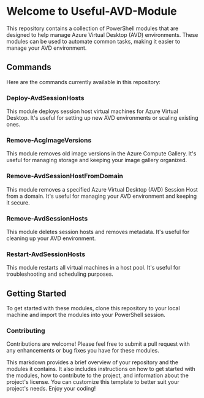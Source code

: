 # Welcome to Useful-AVD-Module

This repository contains a collection of PowerShell modules that are designed to help manage Azure Virtual Desktop (AVD) environments. These modules can be used to automate common tasks, making it easier to manage your AVD environment.

## Commands

Here are the commands currently available in this repository:

### Deploy-AvdSessionHosts
This module deploys session host virtual machines for Azure Virtual Desktop. It's useful for setting up new AVD environments or scaling existing ones.

### Remove-AcgImageVersions
This module removes old image versions in the Azure Compute Gallery. It's useful for managing storage and keeping your image gallery organized.

### Remove-AvdSessionHostFromDomain
This module removes a specified Azure Virtual Desktop (AVD) Session Host from a domain. It's useful for managing your AVD environment and keeping it secure.

### Remove-AvdSessionHosts
This module deletes session hosts and removes metadata. It's useful for cleaning up your AVD environment.

### Restart-AvdSessionHosts
This module restarts all virtual machines in a host pool. It's useful for troubleshooting and scheduling purposes.

## Getting Started

To get started with these modules, clone this repository to your local machine and import the modules into your PowerShell session.

### Contributing
Contributions are welcome! Please feel free to submit a pull request with any enhancements or bug fixes you have for these modules.

This markdown provides a brief overview of your repository and the modules it contains. It also includes instructions on how to get started with the modules, how to contribute to the project, and information about the project's license. You can customize this template to better suit your project's needs. Enjoy your coding!


